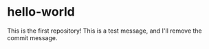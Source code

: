 # hello-world
This is the first repository!
This is a test message, and I'll remove the commit message.

